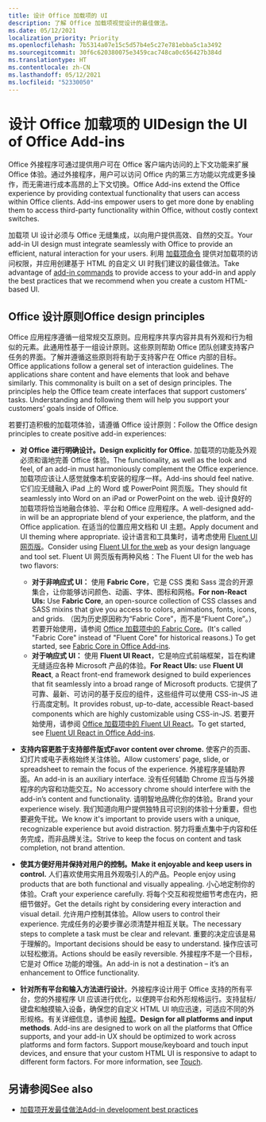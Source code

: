 ```yaml
---
title: 设计 Office 加载项的 UI
description: 了解 Office 加载项视觉设计的最佳做法。
ms.date: 05/12/2021
localization_priority: Priority
ms.openlocfilehash: 7b5314a07e15c5d57b4e5c27e781ebba5c1a3492
ms.sourcegitcommit: 30f6c620380075e3459cac748ca0c656427b384d
ms.translationtype: HT
ms.contentlocale: zh-CN
ms.lasthandoff: 05/12/2021
ms.locfileid: "52330050"
---
```

# <a name="design-the-ui-of-office-add-ins"></a><span data-ttu-id="338ef-103">设计 Office 加载项的 UI</span><span class="sxs-lookup"><span data-stu-id="338ef-103">Design the UI of Office Add-ins</span></span>

<span data-ttu-id="338ef-p101">Office 外接程序可通过提供用户可在 Office 客户端内访问的上下文功能来扩展 Office 体验。通过外接程序，用户可以访问 Office 内的第三方功能以完成更多操作，而无需进行成本高昂的上下文切换。</span><span class="sxs-lookup"><span data-stu-id="338ef-p101">Office Add-ins extend the Office experience by providing contextual functionality that users can access within Office clients. Add-ins empower users to get more done by enabling them to access third-party functionality within Office, without costly context switches.</span></span>

<span data-ttu-id="338ef-106">加载项 UI 设计必须与 Office 无缝集成，以向用户提供高效、自然的交互。</span><span class="sxs-lookup"><span data-stu-id="338ef-106">Your add-in UI design must integrate seamlessly with Office to provide an efficient, natural interaction for your users.</span></span> <span data-ttu-id="338ef-107">利用 [加载项命令](add-in-commands.md) 提供对加载项的访问权限，并应用创建基于 HTML 的自定义 UI 时我们建议的最佳做法。</span><span class="sxs-lookup"><span data-stu-id="338ef-107">Take advantage of [add-in commands](add-in-commands.md) to provide access to your add-in and apply the best practices that we recommend when you create a custom HTML-based UI.</span></span>

## <a name="office-design-principles"></a><span data-ttu-id="338ef-108">Office 设计原则</span><span class="sxs-lookup"><span data-stu-id="338ef-108">Office design principles</span></span>

<span data-ttu-id="338ef-p103">Office 应用程序遵循一组常规交互原则。应用程序共享内容并具有外观和行为相似的元素。此通用性基于一组设计原则。这些原则帮助 Office 团队创建支持客户任务的界面。了解并遵循这些原则将有助于支持客户在 Office 内部的目标。</span><span class="sxs-lookup"><span data-stu-id="338ef-p103">Office applications follow a general set of interaction guidelines. The applications share content and have elements that look and behave similarly. This commonality is built on a set of design principles. The principles help the Office team create interfaces that support customers’ tasks. Understanding and following them will help you support your customers’ goals inside of Office.</span></span>

<span data-ttu-id="338ef-114">若要打造积极的加载项体验，请遵循 Office 设计原则：</span><span class="sxs-lookup"><span data-stu-id="338ef-114">Follow the Office design principles to create positive add-in experiences:</span></span>

- <span data-ttu-id="338ef-115">**对 Office 进行明确设计。**</span><span class="sxs-lookup"><span data-stu-id="338ef-115">**Design explicitly for Office.**</span></span> <span data-ttu-id="338ef-116">加载项的功能及外观必须和谐地完善 Office 体验。</span><span class="sxs-lookup"><span data-stu-id="338ef-116">The functionality, as well as the look and feel, of an add-in must harmoniously complement the Office experience.</span></span> <span data-ttu-id="338ef-117">加载项应该让人感觉就像本机安装的程序一样。</span><span class="sxs-lookup"><span data-stu-id="338ef-117">Add-ins should feel native.</span></span> <span data-ttu-id="338ef-118">它们应无缝融入 iPad 上的 Word 或 PowerPoint 网页版。</span><span class="sxs-lookup"><span data-stu-id="338ef-118">They should fit seamlessly into Word on an iPad or PowerPoint on the web.</span></span> <span data-ttu-id="338ef-119">设计良好的加载项将恰当地融合体验、平台和 Office 应用程序。</span><span class="sxs-lookup"><span data-stu-id="338ef-119">A well-designed add-in will be an appropriate blend of your experience, the platform, and the Office application.</span></span> <span data-ttu-id="338ef-120">在适当的位置应用文档和 UI 主题。</span><span class="sxs-lookup"><span data-stu-id="338ef-120">Apply document and UI theming where appropriate.</span></span> <span data-ttu-id="338ef-121">设计语言和工具集时，请考虑使用 [Fluent UI 网页版](https://developer.microsoft.com/fluentui#/get-started/web)。</span><span class="sxs-lookup"><span data-stu-id="338ef-121">Consider using [Fluent UI for the web](https://developer.microsoft.com/fluentui#/get-started/web) as your design language and tool set.</span></span> <span data-ttu-id="338ef-122">Fluent UI 网页版有两种风格：</span><span class="sxs-lookup"><span data-stu-id="338ef-122">The Fluent UI for the web has two flavors:</span></span>

  - <span data-ttu-id="338ef-123">**对于非响应式 UI：** 使用 **Fabric Core**，它是 CSS 类和 Sass 混合的开源集合，让你能够访问颜色、动画、字体、图标和网格。</span><span class="sxs-lookup"><span data-stu-id="338ef-123">**For non-React UIs:** Use **Fabric Core**, an open-source collection of CSS classes and SASS mixins that give you access to colors, animations, fonts, icons, and grids.</span></span> <span data-ttu-id="338ef-124">（因为历史原因称为“Fabric Core”，而不是“Fluent Core”。）若要开始使用，请参阅 [Office 加载项中的 Fabric Core](fabric-core.md)。</span><span class="sxs-lookup"><span data-stu-id="338ef-124">(It's called "Fabric Core" instead of "Fluent Core" for historical reasons.) To get started, see [Fabric Core in Office Add-ins](fabric-core.md).</span></span>
  - <span data-ttu-id="338ef-125">**对于响应式 UI：** 使用 **Fluent UI React**，它是响应式前端框架，旨在构建无缝适应各种 Microsoft 产品的体验。</span><span class="sxs-lookup"><span data-stu-id="338ef-125">**For React UIs:** use **Fluent UI React**, a React front-end framework designed to build experiences that fit seamlessly into a broad range of Microsoft products.</span></span> <span data-ttu-id="338ef-126">它提供了可靠、最新、可访问的基于反应的组件，这些组件可以使用 CSS-in-JS 进行高度定制。</span><span class="sxs-lookup"><span data-stu-id="338ef-126">It provides robust, up-to-date, accessible React-based components which are highly customizable using CSS-in-JS.</span></span> <span data-ttu-id="338ef-127">若要开始使用，请参阅 [Office 加载项中的 Fluent UI React](using-office-ui-fabric-react.md)。</span><span class="sxs-lookup"><span data-stu-id="338ef-127">To get started, see [Fluent UI React in Office Add-ins](using-office-ui-fabric-react.md).</span></span>

- <span data-ttu-id="338ef-128">**支持内容更胜于支持部件版式**</span><span class="sxs-lookup"><span data-stu-id="338ef-128">**Favor content over chrome.**</span></span> <span data-ttu-id="338ef-129">使客户的页面、幻灯片或电子表格始终关注体验。</span><span class="sxs-lookup"><span data-stu-id="338ef-129">Allow customers’ page, slide, or spreadsheet to remain the focus of the experience.</span></span> <span data-ttu-id="338ef-130">外接程序是辅助界面。</span><span class="sxs-lookup"><span data-stu-id="338ef-130">An add-in is an auxiliary interface.</span></span> <span data-ttu-id="338ef-131">没有任何辅助 Chrome 应当与外接程序的内容和功能交互。</span><span class="sxs-lookup"><span data-stu-id="338ef-131">No accessory chrome should interfere with the add-in’s content and functionality.</span></span> <span data-ttu-id="338ef-132">请明智地品牌化你的体验。</span><span class="sxs-lookup"><span data-stu-id="338ef-132">Brand your experience wisely.</span></span> <span data-ttu-id="338ef-133">我们知道向用户提供独特且可识别的体验十分重要，但也要避免干扰。</span><span class="sxs-lookup"><span data-stu-id="338ef-133">We know it's important to provide users with a unique, recognizable experience but avoid distraction.</span></span> <span data-ttu-id="338ef-134">努力将重点集中于内容和任务完成，而非品牌关注。</span><span class="sxs-lookup"><span data-stu-id="338ef-134">Strive to keep the focus on content and task completion, not brand attention.</span></span>

- <span data-ttu-id="338ef-135">**使其方便好用并保持对用户的控制。**</span><span class="sxs-lookup"><span data-stu-id="338ef-135">**Make it enjoyable and keep users in control.**</span></span> <span data-ttu-id="338ef-136">人们喜欢使用实用且外观吸引人的产品。</span><span class="sxs-lookup"><span data-stu-id="338ef-136">People enjoy using products that are both functional and visually appealing.</span></span> <span data-ttu-id="338ef-137">小心地定制你的体验。</span><span class="sxs-lookup"><span data-stu-id="338ef-137">Craft your experience carefully.</span></span> <span data-ttu-id="338ef-138">将每个交互和视觉细节考虑在内，把细节做好。</span><span class="sxs-lookup"><span data-stu-id="338ef-138">Get the details right by considering every interaction and visual detail.</span></span> <span data-ttu-id="338ef-139">允许用户控制其体验。</span><span class="sxs-lookup"><span data-stu-id="338ef-139">Allow users to control their experience.</span></span> <span data-ttu-id="338ef-140">完成任务的必要步骤必须清楚并相互关联。</span><span class="sxs-lookup"><span data-stu-id="338ef-140">The necessary steps to complete a task must be clear and relevant.</span></span> <span data-ttu-id="338ef-141">重要的决定应该是易于理解的。</span><span class="sxs-lookup"><span data-stu-id="338ef-141">Important decisions should be easy to understand.</span></span> <span data-ttu-id="338ef-142">操作应该可以轻松撤消。</span><span class="sxs-lookup"><span data-stu-id="338ef-142">Actions should be easily reversible.</span></span> <span data-ttu-id="338ef-143">外接程序不是一个目标，它是对 Office 功能的增强。</span><span class="sxs-lookup"><span data-stu-id="338ef-143">An add-in is not a destination – it’s an enhancement to Office functionality.</span></span>

- <span data-ttu-id="338ef-p109">**针对所有平台和输入方法进行设计**。外接程序设计用于 Office 支持的所有平台，您的外接程序 UI 应该进行优化，以便跨平台和外形规格运行。支持鼠标/键盘和触摸输入设备，确保您的自定义 HTML UI 响应迅速，可适应不同的外形规格。有关详细信息，请参阅 [触摸](../concepts/add-in-development-best-practices.md#optimize-for-touch)。</span><span class="sxs-lookup"><span data-stu-id="338ef-p109">**Design for all platforms and input methods**. Add-ins are designed to work on all the platforms that Office supports, and your add-in UX should be optimized to work across platforms and form factors. Support mouse/keyboard and touch input devices, and ensure that your custom HTML UI is responsive to adapt to different form factors. For more information, see [Touch](../concepts/add-in-development-best-practices.md#optimize-for-touch).</span></span> 

## <a name="see-also"></a><span data-ttu-id="338ef-148">另请参阅</span><span class="sxs-lookup"><span data-stu-id="338ef-148">See also</span></span>

- [<span data-ttu-id="338ef-149">加载项开发最佳做法</span><span class="sxs-lookup"><span data-stu-id="338ef-149">Add-in development best practices</span></span>](../concepts/add-in-development-best-practices.md)
